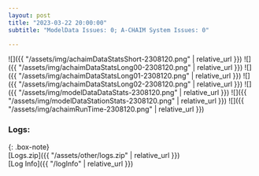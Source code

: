 ```yaml
---
layout: post
title: "2023-03-22 20:00:00"
subtitle: "ModelData Issues: 0; A-CHAIM System Issues: 0"

---
```


![]({{ "/assets/img/achaimDataStatsShort-2308120.png" | relative_url }})
![]({{ "/assets/img/achaimDataStatsLong00-2308120.png" | relative_url }})
![]({{ "/assets/img/achaimDataStatsLong01-2308120.png" | relative_url }})
![]({{ "/assets/img/achaimDataStatsLong02-2308120.png" | relative_url }})
![]({{ "/assets/img/modelDataDataStats-2308120.png" | relative_url }})
![]({{ "/assets/img/modelDataStationStats-2308120.png" | relative_url }})
![]({{ "/assets/img/achaimRunTime-2308120.png" | relative_url }})





### Logs:  
  
{: .box-note}  
[Logs.zip]({{ "/assets/other/logs.zip" | relative_url }})  
[Log Info]({{ "/logInfo" | relative_url }})  

